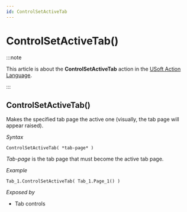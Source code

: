 ```yaml
---
id: ControlSetActiveTab
---
```


# ControlSetActiveTab()




:::note

This article is about the **ControlSetActiveTab** action in the [USoft Action Language](/docs/Task_flow/Action_Language_reference/USoft_Action_Language.md).

:::

## **ControlSetActiveTab()**

Makes the specified tab page the active one (visually, the tab page will appear raised).

*Syntax*

```
ControlSetActiveTab( *tab-page* )
```

*Tab-page* is the tab page that must become the active tab page.

*Example*

```
Tab_1.ControlSetActiveTab( Tab_1.Page_1() )
```

*Exposed by*

- Tab controls